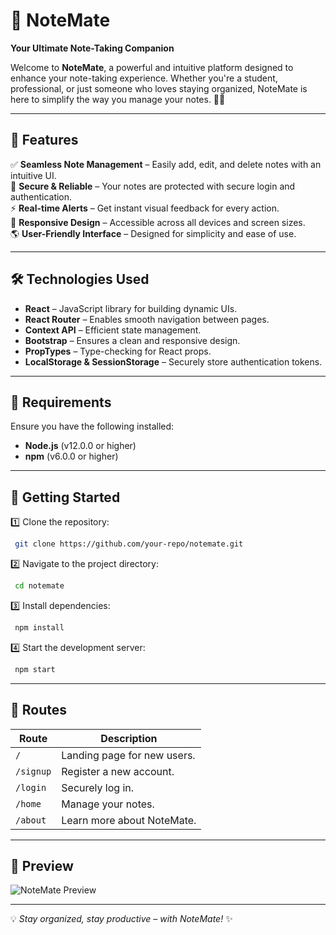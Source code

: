 # 🌟 NoteMate

**Your Ultimate Note-Taking Companion**

Welcome to **NoteMate**, a powerful and intuitive platform designed to enhance your note-taking experience. Whether you're a student, professional, or just someone who loves staying organized, NoteMate is here to simplify the way you manage your notes. 📝✨

---

## 🚀 Features

✅ **Seamless Note Management** – Easily add, edit, and delete notes with an intuitive UI.  
🔐 **Secure & Reliable** – Your notes are protected with secure login and authentication.  
⚡ **Real-time Alerts** – Get instant visual feedback for every action.  
📱 **Responsive Design** – Accessible across all devices and screen sizes.  
🌎 **User-Friendly Interface** – Designed for simplicity and ease of use.

---

## 🛠️ Technologies Used

- **React** – JavaScript library for building dynamic UIs.
- **React Router** – Enables smooth navigation between pages.
- **Context API** – Efficient state management.
- **Bootstrap** – Ensures a clean and responsive design.
- **PropTypes** – Type-checking for React props.
- **LocalStorage & SessionStorage** – Securely store authentication tokens.

---

## 📌 Requirements

Ensure you have the following installed:

- **Node.js** (v12.0.0 or higher)  
- **npm** (v6.0.0 or higher)  

---

## 📖 Getting Started

1️⃣ Clone the repository:  
```bash
 git clone https://github.com/your-repo/notemate.git
```

2️⃣ Navigate to the project directory:  
```bash
 cd notemate
```

3️⃣ Install dependencies:  
```bash
 npm install
```

4️⃣ Start the development server:  
```bash
 npm start
```

---

## 🔗 Routes

| Route        | Description                        |
|-------------|--------------------------------|
| `/`         | Landing page for new users. |
| `/signup`   | Register a new account.    |
| `/login`    | Securely log in.          |
| `/home`     | Manage your notes.        |
| `/about`    | Learn more about NoteMate. |

---

## 🎥 Preview

![NoteMate Preview]([https://via.placeholder.com/800x400.png?text=NoteMate+Preview](https://github.com/user-attachments/assets/f537fb83-7914-425a-9b1e-83d6858c4d94))

---

💡 *Stay organized, stay productive – with NoteMate!* ✨







